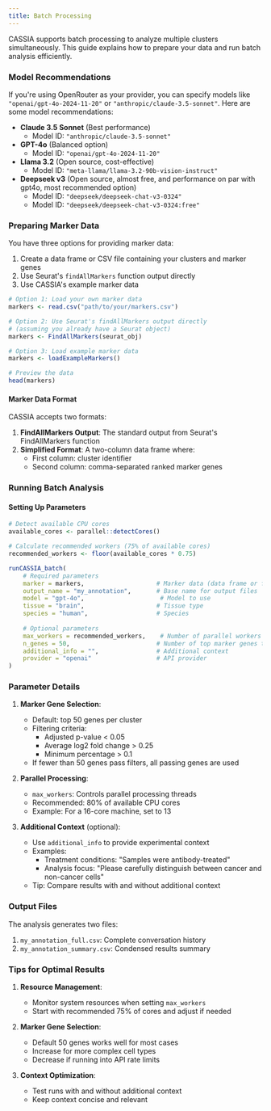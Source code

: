 ```yaml
---
title: Batch Processing
---
```


CASSIA supports batch processing to analyze multiple clusters simultaneously. This guide explains how to prepare your data and run batch analysis efficiently.


### Model Recommendations
If you're using OpenRouter as your provider, you can specify models like `"openai/gpt-4o-2024-11-20"` or `"anthropic/claude-3.5-sonnet"`. Here are some model recommendations:

- **Claude 3.5 Sonnet** (Best performance)
    - Model ID: `"anthropic/claude-3.5-sonnet"`
- **GPT-4o** (Balanced option)
    - Model ID: `"openai/gpt-4o-2024-11-20"`
- **Llama 3.2** (Open source, cost-effective)
    - Model ID: `"meta-llama/llama-3.2-90b-vision-instruct"`
- **Deepseek v3** (Open source, almost free, and performance on par with gpt4o, most recommended option)
    - Model ID: `"deepseek/deepseek-chat-v3-0324"`
    - Model ID: `"deepseek/deepseek-chat-v3-0324:free"`

### Preparing Marker Data
You have three options for providing marker data:

1. Create a data frame or CSV file containing your clusters and marker genes
2. Use Seurat's `findAllMarkers` function output directly
3. Use CASSIA's example marker data

```R
# Option 1: Load your own marker data
markers <- read.csv("path/to/your/markers.csv")

# Option 2: Use Seurat's findAllMarkers output directly
# (assuming you already have a Seurat object)
markers <- FindAllMarkers(seurat_obj)

# Option 3: Load example marker data
markers <- loadExampleMarkers()

# Preview the data
head(markers)
```

#### Marker Data Format
CASSIA accepts two formats:

1. **FindAllMarkers Output**: The standard output from Seurat's FindAllMarkers function
2. **Simplified Format**: A two-column data frame where:
   - First column: cluster identifier
   - Second column: comma-separated ranked marker genes

### Running Batch Analysis

#### Setting Up Parameters

```R
# Detect available CPU cores
available_cores <- parallel::detectCores()

# Calculate recommended workers (75% of available cores)
recommended_workers <- floor(available_cores * 0.75)

runCASSIA_batch(
    # Required parameters
    marker = markers,                    # Marker data (data frame or file path)
    output_name = "my_annotation",       # Base name for output files
    model = "gpt-4o",                     # Model to use
    tissue = "brain",                    # Tissue type
    species = "human",                   # Species
    
    # Optional parameters
    max_workers = recommended_workers,    # Number of parallel workers
    n_genes = 50,                        # Number of top marker genes to use
    additional_info = "",                # Additional context
    provider = "openai"                  # API provider
)
```

### Parameter Details

1. **Marker Gene Selection**:
   - Default: top 50 genes per cluster
   - Filtering criteria:
     - Adjusted p-value < 0.05
     - Average log2 fold change > 0.25
     - Minimum percentage > 0.1
   - If fewer than 50 genes pass filters, all passing genes are used

2. **Parallel Processing**:
   - `max_workers`: Controls parallel processing threads
   - Recommended: 80% of available CPU cores
   - Example: For a 16-core machine, set to 13

3. **Additional Context** (optional):
   - Use `additional_info` to provide experimental context
   - Examples:
     - Treatment conditions: "Samples were antibody-treated"
     - Analysis focus: "Please carefully distinguish between cancer and non-cancer cells"
   - Tip: Compare results with and without additional context

### Output Files

The analysis generates two files:
1. `my_annotation_full.csv`: Complete conversation history
2. `my_annotation_summary.csv`: Condensed results summary

### Tips for Optimal Results

1. **Resource Management**:
   - Monitor system resources when setting `max_workers`
   - Start with recommended 75% of cores and adjust if needed

2. **Marker Gene Selection**:
   - Default 50 genes works well for most cases
   - Increase for more complex cell types
   - Decrease if running into API rate limits

3. **Context Optimization**:
   - Test runs with and without additional context
   - Keep context concise and relevant
